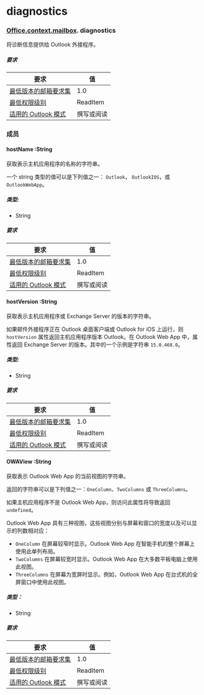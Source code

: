 
# <a name="diagnostics"></a>diagnostics

### [Office](Office.md)[.context](Office.context.md)[.mailbox](Office.context.mailbox.md). diagnostics

将诊断信息提供给 Outlook 外接程序。

##### <a name="requirements"></a>要求

|要求| 值|
|---|---|
|[最低版本的邮箱要求集](/javascript/office/requirement-sets/outlook-api-requirement-sets)| 1.0|
|[最低权限级别](https://docs.microsoft.com/outlook/add-ins/understanding-outlook-add-in-permissions)| ReadItem|
|[适用的 Outlook 模式](https://docs.microsoft.com/outlook/add-ins/#extension-points)| 撰写或阅读|

### <a name="members"></a>成员

####  <a name="hostname-string"></a>hostName :String

获取表示主机应用程序的名称的字符串。

一个 string 类型的值可以是下列值之一： `Outlook`， `OutlookIOS`，或`OutlookWebApp`。

##### <a name="type"></a>类型:

*   String

##### <a name="requirements"></a>要求

|要求| 值|
|---|---|
|[最低版本的邮箱要求集](/javascript/office/requirement-sets/outlook-api-requirement-sets)| 1.0|
|[最低权限级别](https://docs.microsoft.com/outlook/add-ins/understanding-outlook-add-in-permissions)| ReadItem|
|[适用的 Outlook 模式](https://docs.microsoft.com/outlook/add-ins/#extension-points)| 撰写或阅读|

####  <a name="hostversion-string"></a>hostVersion :String

获取表示主机应用程序或 Exchange Server 的版本的字符串。

如果邮件外接程序正在 Outlook 桌面客户端或 Outlook for iOS 上运行，则 `hostVersion` 属性返回主机应用程序版本 Outlook。在 Outlook Web App 中，属性返回 Exchange Server 的版本。其中的一个示例是字符串 `15.0.468.0`。

##### <a name="type"></a>类型:

*   String

##### <a name="requirements"></a>要求

|要求| 值|
|---|---|
|[最低版本的邮箱要求集](/javascript/office/requirement-sets/outlook-api-requirement-sets)| 1.0|
|[最低权限级别](https://docs.microsoft.com/outlook/add-ins/understanding-outlook-add-in-permissions)| ReadItem|
|[适用的 Outlook 模式](https://docs.microsoft.com/outlook/add-ins/#extension-points)| 撰写或阅读|

####  <a name="owaview-string"></a>OWAView :String

获取表示 Outlook Web App 的当前视图的字符串。

返回的字符串可以是下列值之一：`OneColumn`、`TwoColumns` 或 `ThreeColumns`。

如果主机应用程序不是 Outlook Web App，则访问此属性将导致返回 `undefined`。

Outlook Web App 具有三种视图，这些视图分别与屏幕和窗口的宽度以及可以显示的列数相对应：

*   `OneColumn` 在屏幕较窄时显示。Outlook Web App 在智能手机的整个屏幕上使用此单列布局。
*   `TwoColumns` 在屏幕较宽时显示。Outlook Web App 在大多数平板电脑上使用此视图。
*   `ThreeColumns` 在屏幕为宽屏时显示。例如，Outlook Web App 在台式机的全屏窗口中使用此视图。

##### <a name="type"></a>类型：

*   String

##### <a name="requirements"></a>要求

|要求| 值|
|---|---|
|[最低版本的邮箱要求集](/javascript/office/requirement-sets/outlook-api-requirement-sets)| 1.0|
|[最低权限级别](https://docs.microsoft.com/outlook/add-ins/understanding-outlook-add-in-permissions)| ReadItem|
|[适用的 Outlook 模式](https://docs.microsoft.com/outlook/add-ins/#extension-points)| 撰写或阅读|